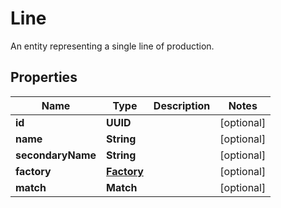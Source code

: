 

# Line

An entity representing a single line of production.

## Properties

| Name | Type | Description | Notes |
|------------ | ------------- | ------------- | -------------|
|**id** | **UUID** |  |  [optional] |
|**name** | **String** |  |  [optional] |
|**secondaryName** | **String** |  |  [optional] |
|**factory** | [**Factory**](Factory.md) |  |  [optional] |
|**match** | **Match** |  |  [optional] |



